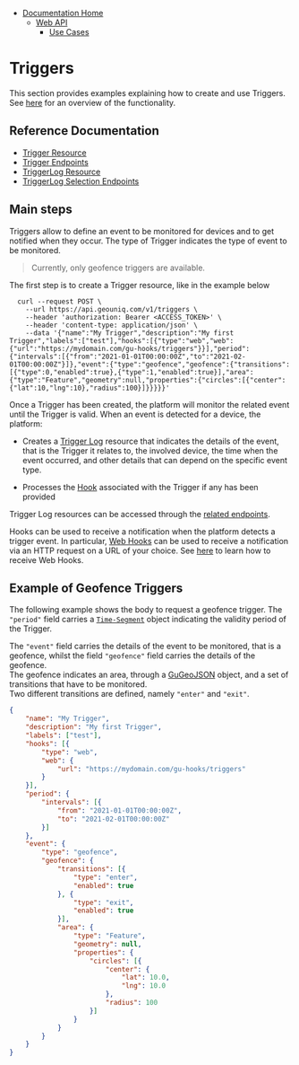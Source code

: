 * [Documentation Home](../../../README.md)
   * [Web API](../../index.md)
      * [Use Cases](../index.md)

# Triggers

This section provides examples explaining how to create and use Triggers.
See [here](../../overview.md#triggers) for an overview of the functionality.

## Reference Documentation

* [Trigger Resource](../../reference/resources/user-created/trigger.md)
* [Trigger Endpoints](../../reference/endpoints/resources/user-created/trigger/index.md)
* [TriggerLog Resource](../../reference/resources/platform-created/triggerlog.md)
* [TriggerLog Selection Endpoints](../../reference/endpoints/resources/platform-created/triggerlog.md)

## Main steps
Triggers allow to define an event to be monitored for devices and to get notified when they occur.
The type of Trigger indicates the type of event to be monitored.

> Currently, only geofence triggers are available.

The first step is to create a Trigger resource, like in the example below

```
  curl --request POST \
    --url https://api.geouniq.com/v1/triggers \
    --header 'authorization: Bearer <ACCESS_TOKEN>' \
    --header 'content-type: application/json' \
    --data '{"name":"My Trigger","description":"My first Trigger","labels":["test"],"hooks":[{"type":"web","web":{"url":"https://mydomain.com/gu-hooks/triggers"}}],"period":{"intervals":[{"from":"2021-01-01T00:00:00Z","to":"2021-02-01T00:00:00Z"}]},"event":{"type":"geofence","geofence":{"transitions":[{"type":0,"enabled":true},{"type":1,"enabled":true}],"area":{"type":"Feature","geometry":null,"properties":{"circles":[{"center":{"lat":10,"lng":10},"radius":100}]}}}}}'
  ```
  
Once a Trigger has been created, the platform will monitor the related event until the Trigger is valid.
When an event is detected for a device, the platform:

* Creates a [Trigger Log](../../reference/resources/platform-created/triggerlog.md) resource that indicates the details of the event, that is the Trigger it relates to, 
the involved device, the time when the event occurred, and other details that can depend on the specific event type.

* Processes the [Hook](../../reference/data-models/common/hook.md) associated with the Trigger if any has been provided

Trigger Log resources can be accessed through the [related endpoints](../../reference/endpoints/resources/platform-created/triggerlog.md).

Hooks can be used to receive a notification when the platform detects a trigger event.
In particular, [Web Hooks](../../reference/data-models/common/hook.md#webhook) can be used to receive a notification via an
HTTP request on a URL of your choice. 
See [here](../receiving-web-hooks.md) to learn how to receive Web Hooks. 

## Example of Geofence Triggers

The following example shows the body to request a geofence trigger.
The `"period"` field carries a [`Time-Segment`](../../reference/data-models/d-segment/time.md) 
object indicating the validity period of the Trigger.

The `"event"` field carries the details of the event to be monitored, 
that is a geofence, whilst the field `"geofence"` field carries the details of the geofence.  
The geofence indicates an area, through a [GuGeoJSON](../../reference/data-models/common/gu-geo-json.md) 
object, and a set of transitions that have to be monitored.  
Two different transitions are defined, namely `"enter"` and `"exit"`.


```json
{
	"name": "My Trigger",
	"description": "My first Trigger",
	"labels": ["test"],
	"hooks": [{
		"type": "web",
		"web": {
			"url": "https://mydomain.com/gu-hooks/triggers"
		}
	}],
	"period": {
		"intervals": [{
			"from": "2021-01-01T00:00:00Z",
			"to": "2021-02-01T00:00:00Z"
		}]
	},
	"event": {
		"type": "geofence",
		"geofence": {
			"transitions": [{
				"type": "enter",
				"enabled": true
			}, {
				"type": "exit",
				"enabled": true
			}],
			"area": {
				"type": "Feature",
				"geometry": null,
				"properties": {
					"circles": [{
						"center": {
							"lat": 10.0,
							"lng": 10.0
						},
						"radius": 100
					}]
				}
			}
		}
	}
}
```



